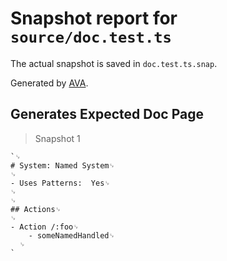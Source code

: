 # Snapshot report for `source/doc.test.ts`

The actual snapshot is saved in `doc.test.ts.snap`.

Generated by [AVA](https://avajs.dev).

## Generates Expected Doc Page

> Snapshot 1

    `␊
    # System: Named System␊
    ␊
    - Uses Patterns:  Yes␊
    ␊
    ␊
    ## Actions␊
    ␊
    - Action /:foo␊
        - someNamedHandled␊
      ␊
    `

